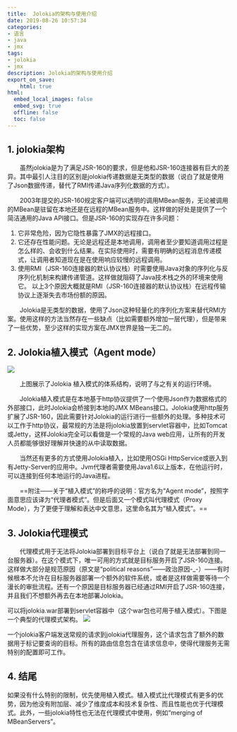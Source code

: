 ```yaml
---
title:  Jolokia的架构与使用介绍
date: 2019-08-26 10:57:34  
categories:
- 语言
- java
- jmx
tags: 
- jolokia
- jmx
description: Jolokia的架构与使用介绍
export_on_save:
    html: true
html:
  embed_local_images: false
  embed_svg: true
  offline: false
  toc: false
---
```



## 1. jolokia架构
&emsp;&emsp;虽然jolokia是为了满足JSR-160的要求，但是他和JSR-160连接器有巨大的差异。其中最引人注目的区别是jolokia传递数据是无类型的数据（说白了就是使用了Json数据传递，替代了RMI传递Java序列化数据的方式）。

&emsp;&emsp;2003年提交的JSR-160规定客户端可以透明的调用MBean服务，无论被调用的MBean是驻留在本地还是在远程的MBean服务中。这样做的好处是提供了一个简洁通用的Java API接口。但是JSR-160的实现存在许多问题：

1. 它非常危险，因为它隐性暴露了JMX的远程接口。
1. 它还存在性能问题。无论是远程还是本地调用，调用者至少要知道调用过程是怎么样的、会收到什么结果。在实际使用时，需要有明确的远程消息传递模式，让调用者知道现在是在使用响应较慢的远程调用。
1. 使用RMI（JSR-160连接器的默认协议栈）时需要使用Java对象的序列化与反序列化机制来构建传递管道。这样做就阻碍了Java技术栈之外的环境来使用它。
以上3个原因大概就是RMI（JSR-160连接器的默认协议栈）在远程传输协议上逐渐失去市场份额的原因。

&emsp;&emsp;Jolokia是无类型的数据，使用了Json这种轻量化的序列化方案来替代RMI方案。使用这样的方法当然存在一些缺点（比如需要额外增加一层代理），但是带来了一些优势，至少这样的实现方案在JMX世界是独一无二的。

## 2. Jolokia植入模式（Agent mode）
![](https://raw.githubusercontent.com/jiangwei618/note/master/assets/image/5Jolokia.md-2019-08-06-15-02-50.png)

&emsp;&emsp;上图展示了Jolokia 植入模式的体系结构，说明了与之有关的运行环境。

&emsp;&emsp;Jolokia植入模式是在本地基于http协议提供了一个使用Json作为数据格式的外部接口，此时Jolokia会桥接到本地的JMX MBeans接口。Jolokia使用http服务扩展了JSR-160，因此需要针对Jolokia的运行进行一些额外的处理。多种技术可以工作于http协议，最常规的方法是将jolokia放置到servlet容器中，比如Tomcat或Jetty，这样Jolokia完全可以看做是一个常规的Java web应用，让所有的开发人员都能够很好理解并快速的从中读取数据。

&emsp;&emsp;当然还有更多的方式使用Jolokia植入，比如使用OSGi HttpService或嵌入到有Jetty-Server的应用中。Jvm代理者需要使用Java1.6以上版本，在他运行时，可以连接到任何本地运行的Java进程。

&emsp;&emsp;==附注——关于“植入模式”的称呼的说明：官方名为“Agent mode”，按照字面意思应该译为“代理者模式”。但是后面又一个模式叫代理模式（Proxy Mode），为了更便于理解和表达中文意思，这里命名其为“植入模式”。==

## 3. Jolokia代理模式
&emsp;&emsp;代理模式用于无法将Jolokia部署到目标平台上（说白了就是无法部署到同一台服务器）。在这个模式下，唯一可用的方式就是目标服务开启了JSR-160连接。这样做大部分是规范原因（原文是“political reasons”——政治原因-_-）——有时候根本不允许在目标服务器部署一个额外的软件系统，或者是这样做需要等待一个漫长的审批流程。还有一个原因是目标服务器已经通过RMI开启了JSR-160连接，并且我们不想额外再去在本地部署Jolokia。

可以将jolokia.war部署到servlet容器中（这个war包也可用于植入模式）。下图是一个典型的代理模式架构。
![](https://raw.githubusercontent.com/jiangwei618/note/master/assets/image/5Jolokia.md-2019-08-06-15-03-01.png)

一个jolokia客户端发送常规的请求到jolokia代理服务，这个请求包含了额外的数据用于标记要查询的目标。所有的路由信息包含在请求信息中，使得代理服务无需特别的配置即可工作。

## 4. 结尾
如果没有什么特别的限制，优先使用植入模式。植入模式比代理模式有更多的优势，因为他没有附加层、减少了维度成本和技术复杂性、而且性能也优于代理模式。此外，一些jolokia特性也无法在代理模式中使用，例如“merging of MBeanServers”。
